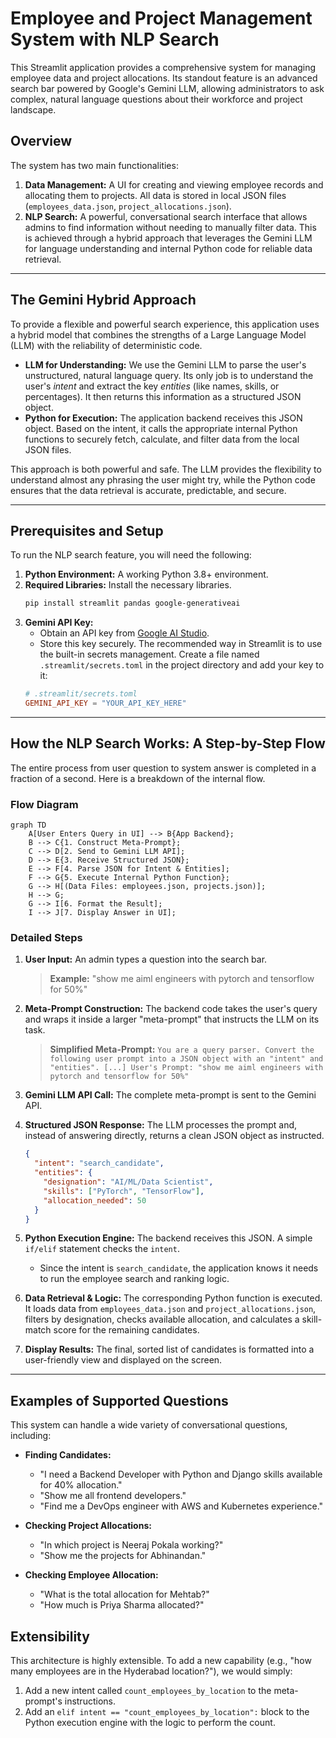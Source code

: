 # Employee and Project Management System with NLP Search

This Streamlit application provides a comprehensive system for managing employee data and project allocations. Its standout feature is an advanced search bar powered by Google's Gemini LLM, allowing administrators to ask complex, natural language questions about their workforce and project landscape.

## Overview

The system has two main functionalities:
1.  **Data Management:** A UI for creating and viewing employee records and allocating them to projects. All data is stored in local JSON files (`employees_data.json`, `project_allocations.json`).
2.  **NLP Search:** A powerful, conversational search interface that allows admins to find information without needing to manually filter data. This is achieved through a hybrid approach that leverages the Gemini LLM for language understanding and internal Python code for reliable data retrieval.

---

## The Gemini Hybrid Approach

To provide a flexible and powerful search experience, this application uses a hybrid model that combines the strengths of a Large Language Model (LLM) with the reliability of deterministic code.

*   **LLM for Understanding:** We use the Gemini LLM to parse the user's unstructured, natural language query. Its only job is to understand the user's *intent* and extract the key *entities* (like names, skills, or percentages). It then returns this information as a structured JSON object.
*   **Python for Execution:** The application backend receives this JSON object. Based on the intent, it calls the appropriate internal Python functions to securely fetch, calculate, and filter data from the local JSON files.

This approach is both powerful and safe. The LLM provides the flexibility to understand almost any phrasing the user might try, while the Python code ensures that the data retrieval is accurate, predictable, and secure.

---

## Prerequisites and Setup

To run the NLP search feature, you will need the following:

1.  **Python Environment:** A working Python 3.8+ environment.
2.  **Required Libraries:** Install the necessary libraries.
    ```bash
    pip install streamlit pandas google-generativeai
    ```
3.  **Gemini API Key:**
    *   Obtain an API key from [Google AI Studio](https://aistudio.google.com/app/apikey).
    *   Store this key securely. The recommended way in Streamlit is to use the built-in secrets management. Create a file named `.streamlit/secrets.toml` in the project directory and add your key to it:
      ```toml
      # .streamlit/secrets.toml
      GEMINI_API_KEY = "YOUR_API_KEY_HERE"
      ```

---

## How the NLP Search Works: A Step-by-Step Flow

The entire process from user question to system answer is completed in a fraction of a second. Here is a breakdown of the internal flow.

### Flow Diagram

```mermaid
graph TD
    A[User Enters Query in UI] --> B{App Backend};
    B --> C{1. Construct Meta-Prompt};
    C --> D[2. Send to Gemini LLM API];
    D --> E{3. Receive Structured JSON};
    E --> F[4. Parse JSON for Intent & Entities];
    F --> G{5. Execute Internal Python Function};
    G --> H[(Data Files: employees.json, projects.json)];
    H --> G;
    G --> I[6. Format the Result];
    I --> J[7. Display Answer in UI];
```

### Detailed Steps

1.  **User Input:** An admin types a question into the search bar.
    > **Example:** "show me aiml engineers with pytorch and tensorflow for 50%"

2.  **Meta-Prompt Construction:** The backend code takes the user's query and wraps it inside a larger "meta-prompt" that instructs the LLM on its task.
    > **Simplified Meta-Prompt:**
    > `You are a query parser. Convert the following user prompt into a JSON object with an "intent" and "entities". [...] User's Prompt: "show me aiml engineers with pytorch and tensorflow for 50%"`

3.  **Gemini LLM API Call:** The complete meta-prompt is sent to the Gemini API.

4.  **Structured JSON Response:** The LLM processes the prompt and, instead of answering directly, returns a clean JSON object as instructed.
    ```json
    {
      "intent": "search_candidate",
      "entities": {
        "designation": "AI/ML/Data Scientist",
        "skills": ["PyTorch", "TensorFlow"],
        "allocation_needed": 50
      }
    }
    ```

5.  **Python Execution Engine:** The backend receives this JSON. A simple `if/elif` statement checks the `intent`.
    *   Since the intent is `search_candidate`, the application knows it needs to run the employee search and ranking logic.

6.  **Data Retrieval & Logic:** The corresponding Python function is executed. It loads data from `employees_data.json` and `project_allocations.json`, filters by designation, checks available allocation, and calculates a skill-match score for the remaining candidates.

7.  **Display Results:** The final, sorted list of candidates is formatted into a user-friendly view and displayed on the screen.

---

## Examples of Supported Questions

This system can handle a wide variety of conversational questions, including:

*   **Finding Candidates:**
    *   "I need a Backend Developer with Python and Django skills available for 40% allocation."
    *   "Show me all frontend developers."
    *   "Find me a DevOps engineer with AWS and Kubernetes experience."

*   **Checking Project Allocations:**
    *   "In which project is Neeraj Pokala working?"
    *   "Show me the projects for Abhinandan."

*   **Checking Employee Allocation:**
    *   "What is the total allocation for Mehtab?"
    *   "How much is Priya Sharma allocated?"

## Extensibility

This architecture is highly extensible. To add a new capability (e.g., "how many employees are in the Hyderabad location?"), we would simply:
1.  Add a new intent called `count_employees_by_location` to the meta-prompt's instructions.
2.  Add an `elif intent == "count_employees_by_location":` block to the Python execution engine with the logic to perform the count.
